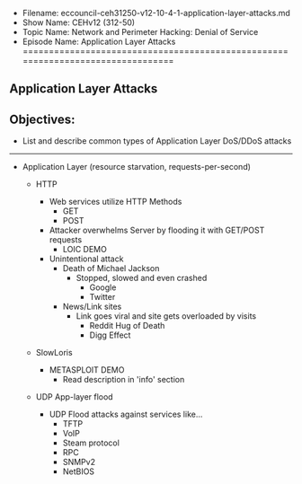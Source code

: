 - Filename: eccouncil-ceh31250-v12-10-4-1-application-layer-attacks.md
- Show Name: CEHv12 (312-50)
- Topic Name: Network and Perimeter Hacking: Denial of Service
- Episode Name: Application Layer Attacks
================================================================================


Application Layer Attacks
--------------------------------------------------------------------------------

Objectives:
--------------------------------------------------------------------------------
- List and describe common types of Application Layer DoS/DDoS attacks
--------------------------------------------------------------------------------


+ Application Layer (resource starvation, requests-per-second)
  - HTTP
    + Web services utilize HTTP Methods
      - GET
      - POST
    + Attacker overwhelms Server by flooding it with GET/POST requests
      - LOIC DEMO
    + Unintentional attack
      - Death of Michael Jackson
        + Stopped, slowed and even crashed
          - Google
          - Twitter
      - News/Link sites
        + Link goes viral and site gets overloaded by visits
          - Reddit Hug of Death
          - Digg Effect

  - SlowLoris
    + METASPLOIT DEMO
      - Read description in 'info' section

  - UDP App-layer flood
    + UDP Flood attacks against services like...
      - TFTP
      - VoIP
      - Steam protocol
      - RPC
      - SNMPv2
      - NetBIOS
